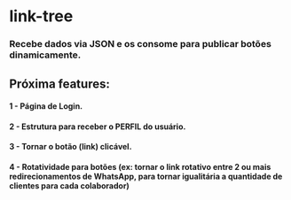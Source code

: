# link-tree
### Recebe dados via JSON e os consome para publicar botões dinamicamente.


## Próxima features: 

#### 1 - Página de Login.
#### 2 - Estrutura para receber o PERFIL do usuário.
#### 3 - Tornar o botão (link) clicável.
#### 4 - Rotatividade para botões (ex: tornar o link rotativo entre 2 ou mais redirecionamentos de WhatsApp, para tornar igualitária a quantidade de clientes para cada colaborador)
